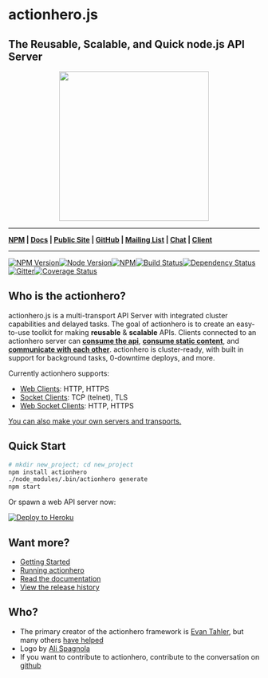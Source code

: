 # actionhero.js

## The Reusable, Scalable, and Quick node.js API Server

<p align="center"><img src="https://raw.github.com/evantahler/actionhero/master/public/logo/actionhero.png" height="300"/></p>

***
**[NPM](https://npmjs.org/package/actionhero) | [Docs](http://actionherojs.com/docs) | [Public Site](http://www.actionherojs.com) | [GitHub](https://github.com/evantahler/actionhero) | [Mailing List](https://groups.google.com/forum/?fromgroups=#!forum/actionhero-js) | [Chat](https://gitter.im/evantahler/actionhero) | [Client](https://github.com/evantahler/actionhero-client)**
***

[![NPM Version](https://img.shields.io/npm/v/actionhero.svg?style=flat-square)](https://www.npmjs.com/package/actionhero)[![Node Version](https://img.shields.io/node/v/actionhero.svg?style=flat-square)](https://npmjs.org/package/actionhero)[![NPM](https://img.shields.io/npm/dm/actionhero.svg?style=flat-square)](https://npmjs.org/package/actionhero)[![Build Status](https://img.shields.io/travis/evantahler/actionhero/master.svg?style=flat-square)](http://travis-ci.org/evantahler/actionhero)[![Dependency Status](https://david-dm.org/evantahler/actionhero.svg?style=flat-square)](https://david-dm.org/evantahler/actionhero)[![Gitter](http://img.shields.io/badge/gitter-join%20chat%20%E2%86%92-2DCC76.svg?style=flat-square)](https://gitter.im/evantahler/actionhero?utm_source=badge&utm_medium=badge&utm_campaign=pr-badge)[![Coverage Status](https://coveralls.io/repos/evantahler/actionhero/badge.svg?branch=master)](https://coveralls.io/r/evantahler/actionhero?branch=master)

## Who is the actionhero?
actionhero.js is a multi-transport API Server with integrated cluster capabilities and delayed tasks. The goal of actionhero is to create an easy-to-use toolkit for making **reusable** & **scalable** APIs.  Clients connected to an actionhero server can [**consume the api**](http://www.actionherojs.com/docs/#actions), [**consume static content**](http://www.actionherojs.com/docs/#file-server), and [**communicate with each other**](http://www.actionherojs.com/docs/#chat).  actionhero is cluster-ready, with built in support for background tasks, 0-downtime deploys, and more.

Currently actionhero supports:

- [Web Clients](http://www.actionherojs.com/docs/#web-server): HTTP, HTTPS
- [Socket Clients](http://www.actionherojs.com/docs/#socket-server): TCP (telnet), TLS
- [Web Socket Clients](http://www.actionherojs.com/docs/#websocket-server): HTTP, HTTPS

[You can also make your own servers and transports.](http://www.actionherojs.com/docs/#servers)

## Quick Start
```bash
# mkdir new_project; cd new_project
npm install actionhero
./node_modules/.bin/actionhero generate
npm start
```

Or spawn a web API server now:

[![Deploy to Heroku](https://www.herokucdn.com/deploy/button.svg)](https://heroku.com/deploy?template=https://github.com/evantahler/actionhero)

## Want more?

- [Getting Started](http://www.actionherojs.com/docs/#getting-started)
- [Running actionhero](http://www.actionherojs.com/docs/#running-actionhero)
- [Read the documentation](http://www.actionherojs.com/docs)
- [View the release history](https://github.com/evantahler/actionhero/releases/)

## Who?
* The primary creator of the actionhero framework is [Evan Tahler](http://evantahler.com), but many others [have helped](https://github.com/evantahler/actionhero/graphs/contributors)
* Logo by [Ali Spagnola](http://alispagnola.com/)
* If you want to contribute to actionhero, contribute to the conversation on [github](https://github.com/evantahler/actionhero)

###

